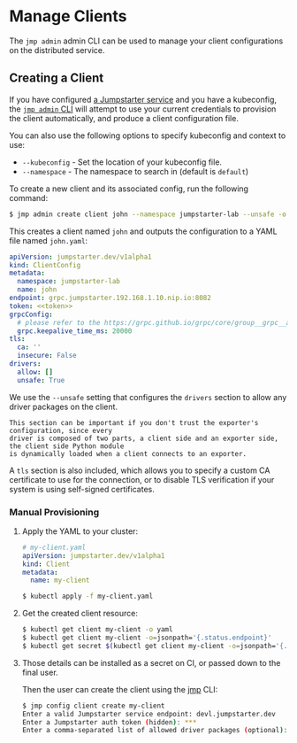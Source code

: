 # Manage Clients

The `jmp admin` admin CLI can be used to manage your client configurations on
the distributed service.

## Creating a Client

If you have configured [a Jumpstarter service](../introduction/service.md) and
you have a kubeconfig, the [`jmp admin`
CLI](reference/jmp-admin.md#jmp-admin-cli-reference) will attempt to use your
current credentials to provision the client automatically, and produce a client
configuration file.

You can also use the following options to specify kubeconfig and context to use:

- `--kubeconfig` - Set the location of your kubeconfig file.
- `--namespace` - The namespace to search in (default is `default`)

To create a new client and its associated config, run the following command:

```bash
$ jmp admin create client john --namespace jumpstarter-lab --unsafe -o john.yaml
```

This creates a client named `john` and outputs the configuration to a YAML file
named `john.yaml`:

```yaml
apiVersion: jumpstarter.dev/v1alpha1
kind: ClientConfig
metadata:
  namespace: jumpstarter-lab
  name: john
endpoint: grpc.jumpstarter.192.168.1.10.nip.io:8082
token: <<token>>
grpcConfig:
  # please refer to the https://grpc.github.io/grpc/core/group__grpc__arg__keys.html documentation
  grpc.keepalive_time_ms: 20000
tls:
  ca: ''
  insecure: False
drivers:
  allow: []
  unsafe: True
```

We use the `--unsafe` setting that configures the `drivers` section to allow any
driver packages on the client.

```{warning}
This section can be important if you don't trust the exporter's configuration, since every
driver is composed of two parts, a client side and an exporter side, the client side Python module
is dynamically loaded when a client connects to an exporter.
```

A `tls` section is also included, which allows you to specify a custom CA
certificate to use for the connection, or to disable TLS verification if your
system is using self-signed certificates.

### Manual Provisioning

1. Apply the YAML to your cluster:

    ```yaml
    # my-client.yaml
    apiVersion: jumpstarter.dev/v1alpha1
    kind: Client
    metadata:
      name: my-client
    ```

    ```bash
    $ kubectl apply -f my-client.yaml
    ```

2. Get the created client resource:

    ```bash
    $ kubectl get client my-client -o yaml
    $ kubectl get client my-client -o=jsonpath='{.status.endpoint}'
    $ kubectl get secret $(kubectl get client my-client -o=jsonpath='{.status.credential.name}') -o=jsonpath='{.data.token}' | base64 -d
    ```

3. Those details can be installed as a secret on CI, or passed down to the final
   user.

    Then the user can create the client using the
    [jmp](./reference/jmp.md#jmp-cli-reference) CLI:

    ```bash
    $ jmp config client create my-client
    Enter a valid Jumpstarter service endpoint: devl.jumpstarter.dev
    Enter a Jumpstarter auth token (hidden): ***
    Enter a comma-separated list of allowed driver packages (optional):
    ```
